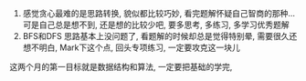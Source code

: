 

1. 感觉贪心最难的是思路转换, 貌似都比较巧妙, 看完题解怀疑自己智商的那种...
   可是自己总是想不到, 还是想的比较少吧, 要多思考, 多练习, 多学习优秀题解
2. BFS和DFS 思路基本上没问题了, 看题解的时候却总是觉得特别晕, 需要很久还想不明白,
   Mark下这个点, 回头专项练习, 一定要攻克这一块儿
   
这两个月的第一目标就是数据结构和算法, 一定要把基础的学完, 